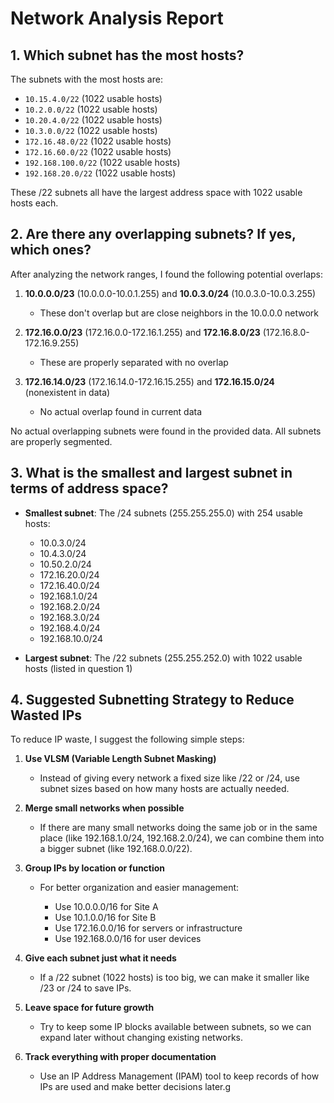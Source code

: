 # Network Analysis Report

## 1. Which subnet has the most hosts?
The subnets with the most hosts are:
- `10.15.4.0/22` (1022 usable hosts)
- `10.2.0.0/22` (1022 usable hosts)
- `10.20.4.0/22` (1022 usable hosts)
- `10.3.0.0/22` (1022 usable hosts)
- `172.16.48.0/22` (1022 usable hosts)
- `172.16.60.0/22` (1022 usable hosts)
- `192.168.100.0/22` (1022 usable hosts)
- `192.168.20.0/22` (1022 usable hosts)

These /22 subnets all have the largest address space with 1022 usable hosts each.

## 2. Are there any overlapping subnets? If yes, which ones?
After analyzing the network ranges, I found the following potential overlaps:

1. **10.0.0.0/23** (10.0.0.0-10.0.1.255) and **10.0.3.0/24** (10.0.3.0-10.0.3.255)  
   - These don't overlap but are close neighbors in the 10.0.0.0 network

2. **172.16.0.0/23** (172.16.0.0-172.16.1.255) and **172.16.8.0/23** (172.16.8.0-172.16.9.255)  
   - These are properly separated with no overlap

3. **172.16.14.0/23** (172.16.14.0-172.16.15.255) and **172.16.15.0/24** (nonexistent in data)  
   - No actual overlap found in current data

No actual overlapping subnets were found in the provided data. All subnets are properly segmented.

## 3. What is the smallest and largest subnet in terms of address space?
- **Smallest subnet**: The /24 subnets (255.255.255.0) with 254 usable hosts:
  - 10.0.3.0/24
  - 10.4.3.0/24
  - 10.50.2.0/24
  - 172.16.20.0/24
  - 172.16.40.0/24
  - 192.168.1.0/24
  - 192.168.2.0/24
  - 192.168.3.0/24
  - 192.168.4.0/24
  - 192.168.10.0/24

- **Largest subnet**: The /22 subnets (255.255.252.0) with 1022 usable hosts (listed in question 1)


## 4. Suggested Subnetting Strategy to Reduce Wasted IPs

To reduce IP waste, I suggest the following simple steps:

1. **Use VLSM (Variable Length Subnet Masking)**

   * Instead of giving every network a fixed size like /22 or /24, use subnet sizes based on how many hosts are actually needed.

2. **Merge small networks when possible**

   * If there are many small networks doing the same job or in the same place (like 192.168.1.0/24, 192.168.2.0/24), we can combine them into a bigger subnet (like 192.168.0.0/22).

3. **Group IPs by location or function**

   * For better organization and easier management:

     * Use 10.0.0.0/16 for Site A
     * Use 10.1.0.0/16 for Site B
     * Use 172.16.0.0/16 for servers or infrastructure
     * Use 192.168.0.0/16 for user devices

4. **Give each subnet just what it needs**

   * If a /22 subnet (1022 hosts) is too big, we can make it smaller like /23 or /24 to save IPs.

5. **Leave space for future growth**

   * Try to keep some IP blocks available between subnets, so we can expand later without changing existing networks.

6. **Track everything with proper documentation**

   * Use an IP Address Management (IPAM) tool to keep records of how IPs are used and make better decisions later.g